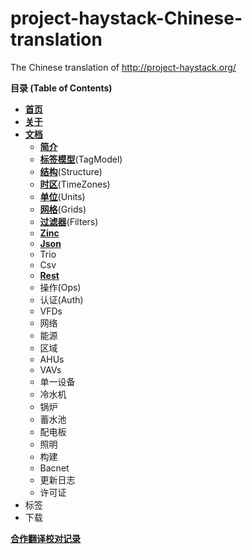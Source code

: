 # project-haystack-Chinese-translation
The Chinese translation of http://project-haystack.org/

**目录 (Table of Contents)**

+ [**首页**](zh-cn/Home/Home.md)
+ [**关于**](zh-cn/About/About.md)
+ [**文档**](zh-cn/Docs)
  + [**简介**](zh-cn/Docs/Intro.md)
  + [**标签模型**](zh-cn/Docs/TagModel.md)(TagModel)
  + [**结构**](zh-cn/Docs/Structure.md)(Structure)
  + [**时区**](zh-cn/Docs/TimeZones.md)(TimeZones)
  + [**单位**](zh-cn/Docs/Units.md)(Units)
  + [**网格**](zh-cn/Docs/Grids.md)(Grids)
  + [**过滤器**](zh-cn/Docs/Filters.md)(Filters)
  + [**Zinc**](zh-cn/Docs/Zinc.md)
  + [**Json**](zh-cn/Docs/Json.md)
  + Trio
  + Csv
  + [**Rest**](zh-cn/Docs/Rest.md)
  + 操作(Ops)
  + 认证(Auth)
  + VFDs
  + 网络
  + 能源
  + 区域
  + AHUs
  + VAVs
  + 单一设备
  + 冷水机
  + 锅炉
  + 蓄水池
  + 配电板
  + 照明
  + 构建
  + Bacnet
  + 更新日志
  + 许可证
+ 标签
+ 下载

[**合作翻译校对记录**](Proofread.md)

